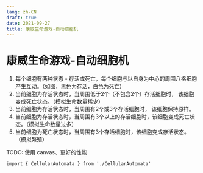 ```yaml
---
lang: zh-CN
draft: true
date: 2021-09-27
title: 康威生命游戏-自动细胞机
---
```

# 康威生命游戏-自动细胞机

1. 每个细胞有两种状态 - 存活或死亡，每个细胞与以自身为中心的周围八格细胞产生互动。（如图，黑色为存活，白色为死亡）
2. 当前细胞为存活状态时，当周围低于2个（不包含2个）存活细胞时， 该细胞变成死亡状态。（模拟生命数量稀少）
3. 当前细胞为存活状态时，当周围有2个或3个存活细胞时， 该细胞保持原样。
4. 当前细胞为存活状态时，当周围有3个以上的存活细胞时，该细胞变成死亡状态。（模拟生命数量过多）
5. 当前细胞为死亡状态时，当周围有3个存活细胞时，该细胞变成存活状态。 （模拟繁殖）

TODO: 使用 canvas、更好的性能

```ts:inject
import { CellularAutomata } from './CellularAutomata'
```

<CellularAutomata />
